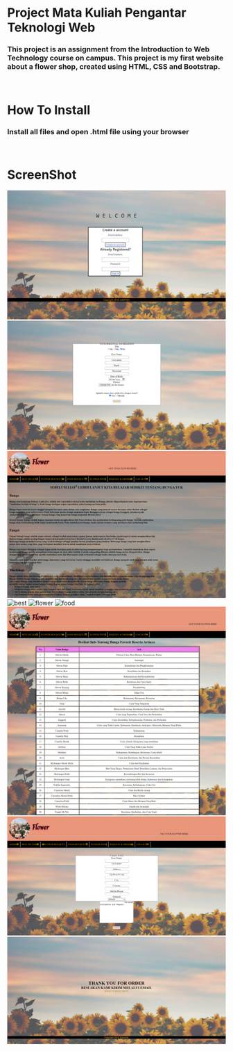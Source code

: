 # Project Mata Kuliah Pengantar Teknologi Web

### This project is an assignment from the Introduction to Web Technology course on campus. This project is my first website about a flower shop, created using HTML, CSS and Bootstrap. 

<br>

# How To Install
### Install all files and open .html file using your browser

<br>

# ScreenShot

![login](ss/login.png)
![daftar](ss/daftar.png)
![home](ss/desk.png)
![best](ss/home.png)
![flower](ss/flower.png)
![food](ss/food.png)
![list](ss/list.png)
![order](ss/order.png)
![thx](ss/thx.png)


